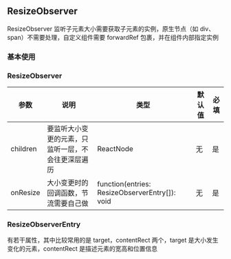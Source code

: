 ## ResizeObserver

ResizeObserver 监听子元素大小需要获取子元素的实例，原生节点（如 div、span）不需要处理，自定义组件需要 forwardRef 包裹，并在组件内部指定实例

### 基本使用

<code src="../demo/resize-observer/resize-observer1.tsx"></code>

### ResizeObserver

| 参数     | 说明                                               | 类型                                           | 默认值 | 必填 |
| -------- | -------------------------------------------------- | ---------------------------------------------- | ------ | ---- |
| children | 要监听大小变更的元素，只监听一层，不会往更深层遍历 | ReactNode                                      | 无     | 是   |
| onResize | 大小变更时的回调函数，节流需要自己做               | function(entries: ResizeObserverEntry[]): void | 无     | 是   |

### ResizeObserverEntry

有若干属性，其中比较常用的是 target，contentRect 两个，target 是大小发生变化的元素，contentRect 是描述元素的宽高和位置信息
